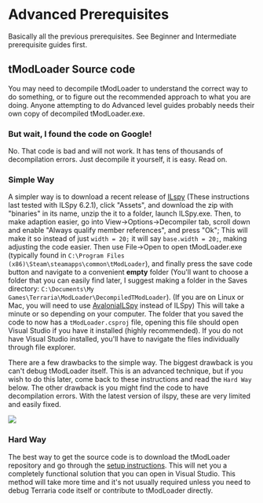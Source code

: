 # Advanced Prerequisites
Basically all the previous prerequisites. See Beginner and Intermediate prerequisite guides first. 

## tModLoader Source code
You may need to decompile tModLoader to understand the correct way to do something, or to figure out the recommended approach to what you are doing. Anyone attempting to do Advanced level guides probably needs their own copy of decompiled tModLoader.exe. 

### But wait, I found the code on Google!
No. That code is bad and will not work. It has tens of thousands of decompilation errors. Just decompile it yourself, it is easy. Read on.

### Simple Way
A simpler way is to download a recent release of [ILspy](https://github.com/icsharpcode/ILSpy/releases) (These instructions last tested with ILSpy 6.2.1), click "Assets", and download the zip with "binaries" in its name, unzip the it to a folder, launch ILSpy.exe. Then, to make adaption easier, go into View->Options->Decompiler tab, scroll down and enable "Always qualify member references", and press "Ok"; This will make it so instead of just `width = 20;` it will say `base.width = 20;`, making adjusting the code easier. Then use File->Open to open tModLoader.exe (typically found in `C:\Program Files (x86)\Steam\steamapps\common\tModLoader`), and finally press the save code button and navigate to a convenient **empty** folder (You'll want to choose a folder that you can easily find later, I suggest making a folder in the Saves directory: `C:\Documents\My Games\Terraria\ModLoader\DecompiledTModLoader`). (If you are on Linux or Mac, you will need to use [AvaloniaILSpy](https://github.com/icsharpcode/AvaloniaILSpy/releases) instead of ILSpy) This will take a minute or so depending on your computer. The folder that you saved the code to now has a `tModLoader.csproj` file, opening this file should open Visual Studio if you have it installed (highly recommended). If you do not have Visual Studio installed, you'll have to navigate the files individually through file explorer.

There are a few drawbacks to the simple way. The biggest drawback is you can't debug tModLoader itself. This is an advanced technique, but if you wish to do this later, come back to these instructions and read the `Hard Way` below. The other drawback is you might find the code to have decompilation errors. With the latest version of ilspy, these are very limited and easily fixed.

![](http://i.imgur.com/ZeXH2p5.png)

### Hard Way
The best way to get the source code is to download the tModLoader repository and go through the [setup instructions](https://github.com/tModLoader/tModLoader/wiki/tModLoader-guide-for-contributors#getting-the-tmodloader-code-for-the-first-time). This will net you a completely functional solution that you can open in Visual Studio. This method will take more time and it's not usually required unless you need to debug Terraria code itself or contribute to tModLoader directly. 